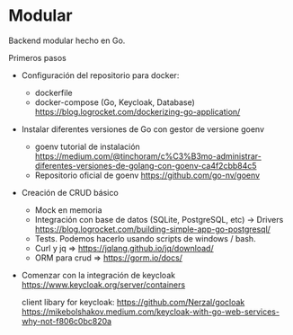 # Modular

Backend modular hecho en Go.

Primeros pasos
- Configuración del repositorio para docker:
  * dockerfile
  * docker-compose (Go, Keycloak, Database)
    https://blog.logrocket.com/dockerizing-go-application/
- Instalar diferentes versiones de Go con gestor de versione goenv
  * goenv tutorial de instalación https://medium.com/@tinchoram/c%C3%B3mo-administrar-diferentes-versiones-de-golang-con-goenv-ca4f2cbb84c5
  * Repositorio oficial de goenv https://github.com/go-nv/goenv
- Creación de CRUD básico
  * Mock en memoria
  * Integración con base de datos (SQLite, PostgreSQL, etc) -> Drivers
    https://blog.logrocket.com/building-simple-app-go-postgresql/
  * Tests. Podemos hacerlo usando scripts de windows / bash.
  * Curl y jq => https://jqlang.github.io/jq/download/
  * ORM para crud => https://gorm.io/docs/

- Comenzar con la integración de keycloak
   https://www.keycloak.org/server/containers

  client libary for keycloak: https://github.com/Nerzal/gocloak
  https://mikebolshakov.medium.com/keycloak-with-go-web-services-why-not-f806c0bc820a



